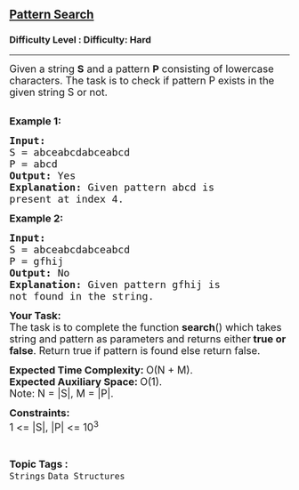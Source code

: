 <h2><a href="https://www.geeksforgeeks.org/problems/distinct-pattern-search-1587115620/1?page=5&difficulty=Hard&sortBy=submissions">Pattern Search</a></h2><h3>Difficulty Level : Difficulty: Hard</h3><hr><div class="problems_problem_content__Xm_eO"><p><span style="font-size: 18px;">Given a string <strong>S</strong> and a pattern <strong>P</strong> consisting of lowercase characters. The task is to check if pattern P exists in the given string S or not.</span><br>&nbsp;</p>
<p><span style="font-size: 18px;"><strong>Example 1:</strong></span></p>
<pre><span style="font-size: 18px;"><strong>Input:
</strong>S = abceabcdabceabcd
P = abcd
<strong>Output: </strong>Yes<strong>
Explanation: </strong>Given pattern abcd is
present at index 4.</span>
</pre>
<p><span style="font-size: 18px;"><strong>Example 2:</strong></span></p>
<pre><span style="font-size: 18px;"><strong>Input:
</strong>S = abceabcdabceabcd
P = gfhij
<strong>Output: </strong>No<strong>
Explanation: </strong>Given pattern gfhij is
not found in the string.</span></pre>
<p><span style="font-size: 18px;"><strong>Your Task:</strong><br>The task is to complete the function <strong>search</strong>() which&nbsp;takes string and pattern as parameters and returns either<strong> true or false</strong>. Return true if pattern is found else return false.</span></p>
<p><span style="font-size: 18px;"><strong>Expected Time Complexity:&nbsp;</strong>O(N + M).<br><strong>Expected Auxiliary Space:&nbsp;</strong>O(1).<br>Note: N = |S|, M = |P|.</span></p>
<p><span style="font-size: 18px;"><strong>Constraints:</strong><br>1 &lt;= |S|, |P| &lt;= 10<sup>3</sup></span></p></div><br><p><span style=font-size:18px><strong>Topic Tags : </strong><br><code>Strings</code>&nbsp;<code>Data Structures</code>&nbsp;